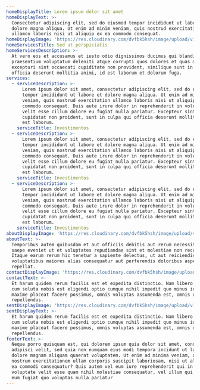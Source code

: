 ```yaml
---
homeDisplayTitle: Lorem ipsum dolor sit amet
homeDisplayText: >-
  Consectetur adipiscing elit, sed do eiusmod tempor incididunt ut labore et
  dolore magna aliqua. Ut enim ad minim veniam, quis nostrud exercitation
  ullamco laboris nisi ut aliquip ex ea commodo consequat.
homeDisplayImage: 'https://res.cloudinary.com/dvfbk5hsh/image/upload/v1582683268/cit-v_z1dit6.jpg'
homeServicesTitle: Sed ut perspiciatis
homeServicesDescription: >-
  At vero eos et accusamus et iusto odio dignissimos ducimus qui blanditiis
  praesentium voluptatum deleniti atque corrupti quos dolores et quas molestias
  excepturi sint occaecati cupiditate non provident, similique sunt in culpa qui
  officia deserunt mollitia animi, id est laborum et dolorum fuga.
services:
  - serviceDescription: >-
      Lorem ipsum dolor sit amet, consectetur adipiscing elit, sed do eiusmod
      tempor incididunt ut labore et dolore magna aliqua. Ut enim ad minim
      veniam, quis nostrud exercitation ullamco laboris nisi ut aliquip ex ea
      commodo consequat. Duis aute irure dolor in reprehenderit in voluptate
      velit esse cillum dolore eu fugiat nulla pariatur. Excepteur sint occaecat
      cupidatat non proident, sunt in culpa qui officia deserunt mollit anim id
      est laborum.
    serviceTitle: Investimentos
  - serviceDescription: >-
      Lorem ipsum dolor sit amet, consectetur adipiscing elit, sed do eiusmod
      tempor incididunt ut labore et dolore magna aliqua. Ut enim ad minim
      veniam, quis nostrud exercitation ullamco laboris nisi ut aliquip ex ea
      commodo consequat. Duis aute irure dolor in reprehenderit in voluptate
      velit esse cillum dolore eu fugiat nulla pariatur. Excepteur sint occaecat
      cupidatat non proident, sunt in culpa qui officia deserunt mollit anim id
      est laborum.
    serviceTitle: Investimentos
  - serviceDescription: >-
      Lorem ipsum dolor sit amet, consectetur adipiscing elit, sed do eiusmod
      tempor incididunt ut labore et dolore magna aliqua. Ut enim ad minim
      veniam, quis nostrud exercitation ullamco laboris nisi ut aliquip ex ea
      commodo consequat. Duis aute irure dolor in reprehenderit in voluptate
      velit esse cillum dolore eu fugiat nulla pariatur. Excepteur sint occaecat
      cupidatat non proident, sunt in culpa qui officia deserunt mollit anim id
      est laborum.
    serviceTitle: Investimentos
aboutDisplayImage: 'https://res.cloudinary.com/dvfbk5hsh/image/upload/v1582683267/mib_mpb9ma.jpg'
aboutText: >-
  Temporibus autem quibusdam et aut officiis debitis aut rerum necessitatibus
  saepe eveniet ut et voluptates repudiandae sint et molestiae non recusandae.
  Itaque earum rerum hic tenetur a sapiente delectus, ut aut reiciendis
  voluptatibus maiores alias consequatur aut perferendis doloribus asperiores
  repellat.
contactDisplayImage: 'https://res.cloudinary.com/dvfbk5hsh/image/upload/v1582683267/mib_mpb9ma.jpg'
contactText: >-
  Et harum quidem rerum facilis est et expedita distinctio. Nam libero tempore,
  cum soluta nobis est eligendi optio cumque nihil impedit quo minus id quod
  maxime placeat facere possimus, omnis voluptas assumenda est, omnis dolor
  repellendus.
sentDisplayImage: 'https://res.cloudinary.com/dvfbk5hsh/image/upload/v1582683267/mib_mpb9ma.jpg'
sentDisplayText: >-
  Et harum quidem rerum facilis est et expedita distinctio. Nam libero tempore,
  cum soluta nobis est eligendi optio cumque nihil impedit quo minus id quod
  maxime placeat facere possimus, omnis voluptas assumenda est, omnis dolor
  repellendus.
footerText: >-
  Neque porro quisquam est, qui dolorem ipsum quia dolor sit amet, consectetur,
  adipisci velit, sed quia non numquam eius modi tempora incidunt ut labore et
  dolore magnam aliquam quaerat voluptatem. Ut enim ad minima veniam, quis
  nostrum exercitationem ullam corporis suscipit laboriosam, nisi ut aliquid ex
  ea commodi consequatur? Quis autem vel eum iure reprehenderit qui in ea
  voluptate velit esse quam nihil molestiae consequatur, vel illum qui dolorem
  eum fugiat quo voluptas nulla pariatur
---
```


